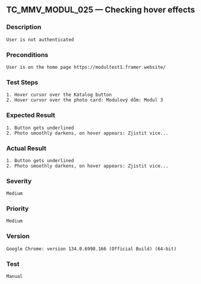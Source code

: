 ## TC_MMV_MODUL_025 — Checking hover effects

### Description
    User is not authenticated

### Preconditions
    User is on the home page https://modultest1.framer.website/

### Test Steps
    1. Hover cursor over the Katalog button
    2. Hover cursor over the photo card: Modulový dům: Modul 3

### Expected Result
    1. Button gets underlined
    2. Photo smoothly darkens, on hover appears: Zjistit vice...

### Actual Result
    1. Button gets underlined
    2. Photo smoothly darkens, on hover appears: Zjistit vice...

### Severity
    Medium

### Priority
    Medium

### Version
    Google Chrome: version 134.0.6998.166 (Official Build) (64-bit)

### Test
    Manual

